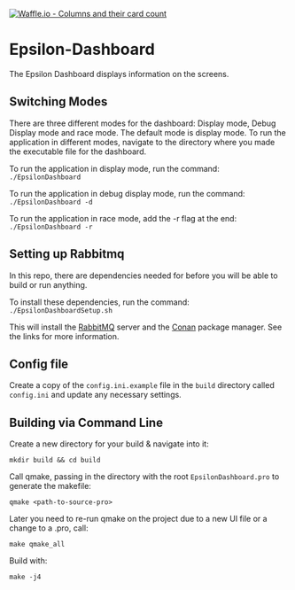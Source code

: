 [![Waffle.io - Columns and their card count](https://badge.waffle.io/UCSolarCarTeam/Epsilon-Dashboard.png?columns=all)](https://waffle.io/UCSolarCarTeam/Epsilon-Dashboard?utm_source=badge)
# Epsilon-Dashboard

The Epsilon Dashboard displays information on the screens.

## Switching Modes

There are three different modes for the dashboard: Display mode, Debug Display mode and race mode. The default mode is display mode.
To run the application in different modes, navigate to the directory where you made the executable file for the dashboard. 

To run the application in display mode, run the command:
	`./EpsilonDashboard`

To run the application in debug display mode, run the command:
	`./EpsilonDashboard -d`
  
To run the application in race mode, add the -r flag at the end:
  `./EpsilonDashboard -r`

## Setting up Rabbitmq

In this repo, there are dependencies needed for before you will be able to build or run anything.

To install these dependencies, run the command:
	`./EpsilonDashboardSetup.sh`

This will install the [RabbitMQ](https://www.rabbitmq.com/) server and the [Conan](https://conan.io/) package manager. See the links for more information.

## Config file

Create a copy of the `config.ini.example` file in the `build` directory called `config.ini` and update any necessary settings.

## Building via Command Line

Create a new directory for your build & navigate into it:

`mkdir build && cd build`

Call qmake, passing in the directory with the root `EpsilonDashboard.pro` to generate the makefile:

`qmake <path-to-source-pro>`

Later you need to re-run qmake on the project due to a new UI file or a change to a .pro, call:

`make qmake_all`

Build with:

`make -j4`
